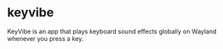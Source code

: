 # keyvibe
KeyVibe is an app that plays keyboard sound effects globally on Wayland whenever you press a key.
